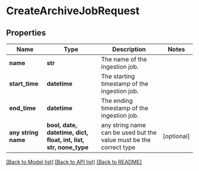 # CreateArchiveJobRequest


## Properties
Name | Type | Description | Notes
------------ | ------------- | ------------- | -------------
**name** | **str** | The name of the ingestion job. | 
**start_time** | **datetime** | The starting timestamp of the ingestion job. | 
**end_time** | **datetime** | The ending timestamp of the ingestion job. | 
**any string name** | **bool, date, datetime, dict, float, int, list, str, none_type** | any string name can be used but the value must be the correct type | [optional]

[[Back to Model list]](../README.md#documentation-for-models) [[Back to API list]](../README.md#documentation-for-api-endpoints) [[Back to README]](../README.md)


